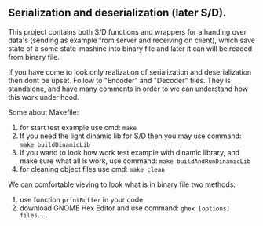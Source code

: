 ## Serialization and deserialization (later S/D).
 
This project contains both S/D functions and wrappers for a handing over data's (sending as example from server and receiving on client), which save state of a some state-mashine into binary file and later it can will be readed from binary file.

If you have come to look only realization of serialization and deserialization then dont be upset. Follow to "Encoder" and "Decoder" files. They is standalone, and have many comments in order to we can understand how this work under hood.

Some about Makefile:
1) for start test example use cmd: `make`
2) If you need the light dinamic lib for S/D then you may use command: `make buildDinamicLib` 
3) if you wand to look how work test example with dinamic library, and make sure what all is work, use command: `make buildAndRunDinamicLib`
4) for cleaning object files use cmd: `make clean`

We can comfortable vieving to look what is in binary file  two methods:
1) use function `printBuffer` in your code
2) download GNOME Hex Editor and use command: `ghex [options] files...`
